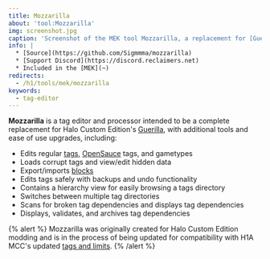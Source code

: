 ```yaml
---
title: Mozzarilla
about: 'tool:Mozzarilla'
img: screenshot.jpg
caption: 'Screenshot of the MEK tool Mozzarilla, a replacement for [Guerilla](~h1-guerilla)'
info: |
  * [Source](https://github.com/Sigmmma/mozzarilla)
  * [Support Discord](https://discord.reclaimers.net)
  * Included in the [MEK](~)
redirects:
  - /h1/tools/mek/mozzarilla
keywords:
  - tag-editor
---
```

**Mozzarilla** is a tag editor and processor intended to be a complete replacement for Halo Custom Edition's [Guerilla](~h1-guerilla), with additional tools and ease of use upgrades, including:

* Edits regular [tags](~h1/tags), [OpenSauce](~) tags, and gametypes
* Loads corrupt tags and view/edit hidden data
* Export/imports [blocks](~h1/tags#blocks)
* Edits tags safely with backups and undo functionality
* Contains a hierarchy view for easily browsing a tags directory
* Switches between multiple tag directories
* Scans for broken tag dependencies and displays tag dependencies
* Displays, validates, and archives tag dependencies

{% alert %}
Mozzarilla was originally created for Halo Custom Edition modding and is in the process of being updated for compatibility with H1A MCC's updated [tags and limits](~h1-ek#tag-classes).
{% /alert %}
